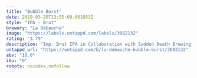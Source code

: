 ```yaml
---
title: "Bubble Burst"
date: 2019-03-20T13:55:09.661853Z
style: "IPA - Brut"
brewery: "La Débauche"
image: "https://labels.untappd.com/labels/3082132"
rating: "3.79"
description: "Imp. Brut IPA in Collaboration with Sudden Death Brewing. Hops: Citra, Mosaic and Nelson Sauvin"
untappd_url: "https://untappd.com/b/la-debauche-bubble-burst/3082132"
abv: "10.0"
ibu: "0"
robots: noindex,nofollow
---
```

